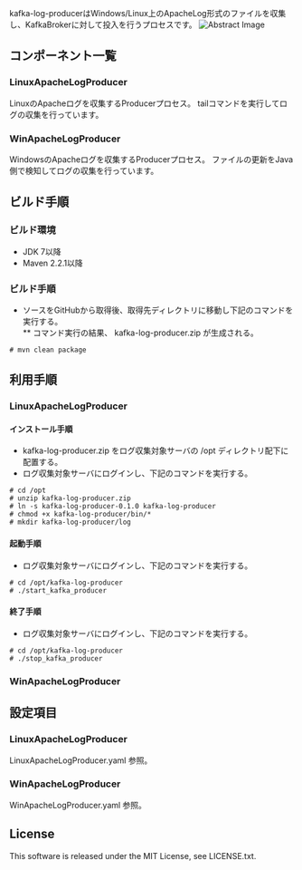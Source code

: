 kafka-log-producerはWindows/Linux上のApacheLog形式のファイルを収集し、KafkaBrokerに対して投入を行うプロセスです。
![Abstract Image](http://acromusashi.github.io/kafka-log-producer/images/Abstract.jpg)

## コンポーネント一覧
### LinuxApacheLogProducer
LinuxのApacheログを収集するProducerプロセス。 
tailコマンドを実行してログの収集を行っています。
### WinApacheLogProducer
WindowsのApacheログを収集するProducerプロセス。 
ファイルの更新をJava側で検知してログの収集を行っています。

## ビルド手順
### ビルド環境
* JDK 7以降  
* Maven 2.2.1以降

### ビルド手順
* ソースをGitHubから取得後、取得先ディレクトリに移動し下記のコマンドを実行する。  
** コマンド実行の結果、 kafka-log-producer.zip が生成される。  

```
# mvn clean package  
```

## 利用手順
### LinuxApacheLogProducer
#### インストール手順
* kafka-log-producer.zip をログ収集対象サーバの /opt ディレクトリ配下に配置する。
* ログ収集対象サーバにログインし、下記のコマンドを実行する。

```
# cd /opt  
# unzip kafka-log-producer.zip  
# ln -s kafka-log-producer-0.1.0 kafka-log-producer  
# chmod +x kafka-log-producer/bin/*  
# mkdir kafka-log-producer/log  
```

#### 起動手順
* ログ収集対象サーバにログインし、下記のコマンドを実行する。

```
# cd /opt/kafka-log-producer  
# ./start_kafka_producer  
```

#### 終了手順
* ログ収集対象サーバにログインし、下記のコマンドを実行する。

```
# cd /opt/kafka-log-producer  
# ./stop_kafka_producer  
```


### WinApacheLogProducer

## 設定項目
### LinuxApacheLogProducer
LinuxApacheLogProducer.yaml 参照。

### WinApacheLogProducer
WinApacheLogProducer.yaml 参照。

## License
This software is released under the MIT License, see LICENSE.txt.

